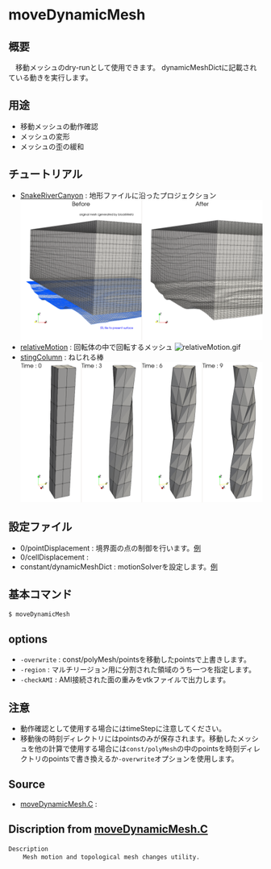 # moveDynamicMesh

## 概要

　移動メッシュのdry-runとして使用できます。
dynamicMeshDictに記載されている動きを実行します。

## 用途

- 移動メッシュの動作確認
- メッシュの変形
- メッシュの歪の緩和
 
## チュートリアル

- [SnakeRiverCanyon](tutorials/SnakeRiverCanyon) : 地形ファイルに沿ったプロジェクション
![SnakeRiverCanyon.png](tutorials/SnakeRiverCanyon.png)
- [relativeMotion](tutorials/relativeMotion) : 回転体の中で回転するメッシュ
![relativeMotion.gif](tutorials/relativeMotion.gif)
- [stingColumn](tutorials/twistingColumn) : ねじれる棒
![stingColumn.png](tutorials/twistingColumn.png)

## 設定ファイル

- 0/pointDisplacement : 境界面の点の制御を行います。[例](tutorials/SnakeRiverCanyon/0/pointDisplacement)
- 0/cellDisplacement : 
- constant/dynamicMeshDict : motionSolverを設定します。[例](tutorials/relativeMotion/constant/dynamicMeshDict)

## 基本コマンド

```
$ moveDynamicMesh
```

## options

- `-overwrite` : const/polyMesh/pointsを移動したpointsで上書きします。
- `-region` : マルチリージョン用に分割された領域のうち一つを指定します。
- `-checkAMI` : AMI接続された面の重みをvtkファイルで出力します。

## 注意

- 動作確認として使用する場合にはtimeStepに注意してください。
- 移動後の時刻ディレクトリにはpointsのみが保存されます。移動したメッシュを他の計算で使用する場合には`const/polyMesh`の中のpointsを時刻ディレクトリのpointsで書き換えるか`-overwrite`オプションを使用します。

## Source

- [moveDynamicMesh.C](moveDynamicMesh.C) : 


## Discription from [moveDynamicMesh.C](moveDynamicMesh.C)

```
Description
    Mesh motion and topological mesh changes utility.


```

